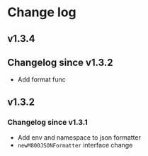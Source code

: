 # Change log

## v1.3.4

## Changelog since v1.3.2

- Add format func
  
## v1.3.2

### Changelog since v1.3.1

- Add env and namespace to json formatter
- `newM800JSONFormatter` interface change